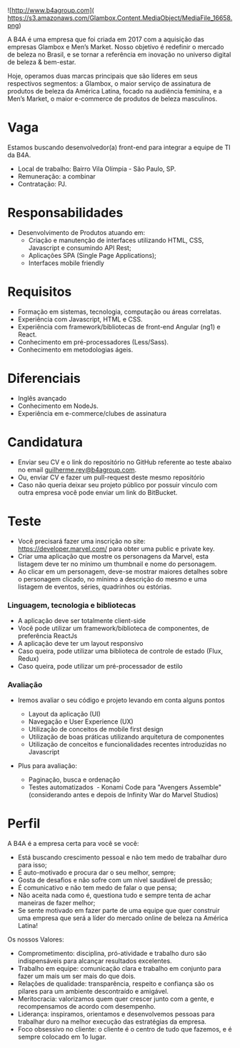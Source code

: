 ![http://www.b4agroup.com](	https://s3.amazonaws.com/Glambox.Content.MediaObject/MediaFile_16658.png)

A B4A é uma empresa que foi criada em 2017 com a aquisição das empresas Glambox e Men’s Market. Nosso objetivo é redefinir o mercado de beleza no Brasil, e se tornar a referência em inovação no universo digital de beleza & bem-estar. 

Hoje, operamos duas marcas principais que são líderes em seus respectivos segmentos: a Glambox, o maior serviço de assinatura de produtos de beleza da América Latina, focado na audiência feminina, e a Men’s Market, o maior e-commerce de produtos de beleza masculinos. 


# Vaga
Estamos buscando desenvolvedor(a) front-end para integrar a equipe de TI da B4A.
- Local de trabalho: Bairro Vila Olímpia - São Paulo, SP.
- Remuneração: a combinar
- Contratação: PJ.

# Responsabilidades
- Desenvolvimento de Produtos atuando em:
  - Criação e manutenção de interfaces utilizando HTML, CSS, Javascript e  consumindo API Rest;
  - Aplicações SPA (Single Page Applications);
  - Interfaces mobile friendly

# Requisitos
- Formação em sistemas, tecnologia, computação ou áreas correlatas.
- Experiência com Javascript, HTML e CSS.
- Experiência com framework/bibliotecas de front-end Angular (ng1) e React.
- Conhecimento em pré-processadores (Less/Sass).
- Conhecimento em metodologias ágeis.

# Diferenciais
- Inglês avançado
- Conhecimento em NodeJs.
- Experiência em e-commerce/clubes de assinatura

# Candidatura
- Enviar seu CV e o link do repositório no GitHub referente ao teste abaixo no email guilherme.rey@b4agroup.com.
- Ou, enviar CV e fazer um pull-request deste mesmo repositório
- Caso não queria deixar seu projeto público por possuir vínculo com outra empresa você pode enviar um link do BitBucket. 

# Teste
- Você precisará fazer uma inscrição no site: https://developer.marvel.com/ para obter uma public e private key.
- Criar uma aplicação que mostre os personagens da Marvel, esta listagem deve ter no mínimo um thumbnail e nome do personagem.
- Ao clicar em um personagem, deve-se mostrar maiores detalhes sobre o personagem clicado, no mínimo a descrição do mesmo e uma listagem de eventos, séries, quadrinhos ou estórias.

### Linguagem, tecnologia e bibliotecas
- A aplicação deve ser totalmente client-side
- Você pode utilizar um framework/biblioteca de componentes, de preferência ReactJs
- A aplicação deve ter um layout responsivo
- Caso queira, pode utilizar uma biblioteca de controle de estado (Flux, Redux)
- Caso queira, pode utilizar um pré-processador de estilo

### Avaliação
- Iremos avaliar o seu código e projeto levando em conta alguns pontos
  - Layout da aplicação (UI)
  - Navegação e User Experience (UX)
  - Utilização de conceitos de mobile first design
  - Utilização de boas práticas utilizando arquitetura de componentes
  - Utilização de conceitos e funcionalidades recentes introduzidas no Javascript

- Plus para avaliação:
  - Paginação, busca e ordenação
  - Testes automatizados
  - Konami Code para "Avengers Assemble" (considerando antes e depois de Infinity War do Marvel Studios)

# Perfil

A B4A é a empresa certa para você se você:

- Está buscando crescimento pessoal e não tem medo de trabalhar duro para isso;
- É auto-motivado e procura dar o seu melhor, sempre;
- Gosta de desafios e não sofre com um nível saudável de pressão;
- É comunicativo e não tem medo de falar o que pensa;
- Não aceita nada como é, questiona tudo e sempre tenta de achar maneiras de fazer melhor;
- Se sente motivado em fazer parte de uma equipe que quer construir uma empresa que será a líder do mercado online de beleza na América Latina!

Os nossos Valores:

- Comprometimento: disciplina, pró-atividade e trabalho duro são indispensáveis para alcançar resultados excelentes.
- Trabalho em equipe: comunicação clara e trabalho em conjunto para fazer um mais um ser mais do que dois.
- Relações de qualidade: transparência, respeito e confiança são os pilares para um ambiente descontraído e amigável.
- Meritocracia: valorizamos quem quer crescer junto com a gente, e recompensamos de acordo com desempenho.
- Liderança: inspiramos, orientamos e desenvolvemos pessoas para trabalhar duro na melhor execução das estratégias da empresa. 
- Foco obsessivo no cliente: o cliente é o centro de tudo que fazemos, e é sempre colocado em 1o lugar.





